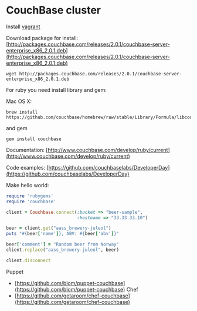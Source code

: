 # CouchBase cluster 

Install [vagrant](http://www.vagrantup.com/)

Download package for install: [http://packages.couchbase.com/releases/2.0.1/couchbase-server-enterprise_x86_2.0.1.deb](http://packages.couchbase.com/releases/2.0.1/couchbase-server-enterprise_x86_2.0.1.deb)

    wget http://packages.couchbase.com/releases/2.0.1/couchbase-server-enterprise_x86_2.0.1.deb

For ruby you need install library and gem:

Mac OS X: 
    
    brew install https://github.com/couchbase/homebrew/raw/stable/Library/Formula/libcouchbase.rb

and gem

    gem install couchbase

Documentation: [http://www.couchbase.com/develop/ruby/current](http://www.couchbase.com/develop/ruby/current)

Code examples: [https://github.com/couchbaselabs/DeveloperDay](https://github.com/couchbaselabs/DeveloperDay)

Make hello world:

```ruby
require 'rubygems'
require 'couchbase'

client = Couchbase.connect(:bucket => "beer-sample",
                           :hostname => "33.33.33.10")

beer = client.get("aass_brewery-juleol")
puts "#{beer['name']}, ABV: #{beer['abv']}"

beer['comment'] = "Random beer from Norway"
client.replace("aass_brewery-juleol", beer)

client.disconnect
```    

Puppet 
- [https://github.com/blom/puppet-couchbase](https://github.com/blom/puppet-couchbase)
Chef
- [https://github.com/getaroom/chef-couchbase](https://github.com/getaroom/chef-couchbase)
